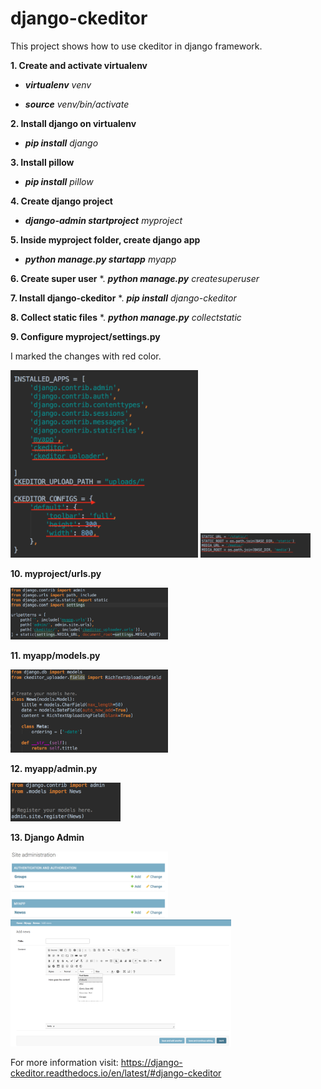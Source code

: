 # django-ckeditor
This project shows how to use ckeditor in django framework. 

**1. Create and activate virtualenv**

  * _**virtualenv** venv_

  * _**source** venv/bin/activate_

**2. Install django on virtualenv**
  * _**pip install** django_
  
**3. Install pillow**
  * _**pip install** pillow_
  
**4. Create django project**
  * _**django-admin startproject** myproject_
  
**5. Inside myproject folder, create django app**
  * _**python manage.py startapp** myapp_
  
**6. Create super user**
  *. _**python manage.py** createsuperuser_
  
**7. Install django-ckeditor**
  *. _**pip install** django-ckeditor_
  
**8. Collect static files**
  *. _**python manage.py** collectstatic_
  
**9. Configure myproject/settings.py**

I marked the changes with red color.

<img src ="https://github.com/Jhbioco/django-ckeditor/blob/master/myproject/media/uploads/2019/02/23/settings.jpeg" width="300" height="300"/>

<img src ="https://github.com/Jhbioco/django-ckeditor/blob/master/myproject/media/uploads/2019/02/23/root.png" width=35% height=35%/>

**10. myproject/urls.py**

<img src ="https://github.com/Jhbioco/django-ckeditor/blob/master/myproject/media/uploads/2019/02/23/urls.png" width=50% height=50%/>

**11. myapp/models.py**

<img src ="https://github.com/Jhbioco/django-ckeditor/blob/master/myproject/media/uploads/2019/02/23/models.png" width=50% height=50%/>

**12. myapp/admin.py**

<img src ="https://github.com/Jhbioco/django-ckeditor/blob/master/myproject/media/uploads/2019/02/23/admin.png" width=35% height=35%/>

**13. Django Admin**

<img src ="https://github.com/Jhbioco/django-ckeditor/blob/master/myproject/media/uploads/2019/02/23/admin_myapp.png" width=50% height=50%/>

<img src ="https://github.com/Jhbioco/django-ckeditor/blob/master/myproject/media/uploads/2019/02/23/content.png" width=70% height=70%/>

For more information visit: https://django-ckeditor.readthedocs.io/en/latest/#django-ckeditor

